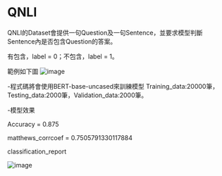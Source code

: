 # QNLI

QNLI的Dataset會提供一句Question及一句Sentence，並要求模型判斷Sentence內是否包含Question的答案。

有包含，label = 0；不包含，label = 1。

範例如下圖
![image](https://user-images.githubusercontent.com/88367016/151115003-7e46cdea-fc1d-4c12-bc1e-283131d2a07d.png)



-程式碼將會使用BERT-base-uncased來訓練模型
Training_data:20000筆，Testing_data:2000筆，Validation_data:2000筆。


-模型效果

Accuracy = 0.875

matthews_corrcoef = 0.7505791330117884

classification_report

![image](https://user-images.githubusercontent.com/88367016/151115826-1d301ce3-e82d-4c3a-98e8-b725fc2e963f.png)
